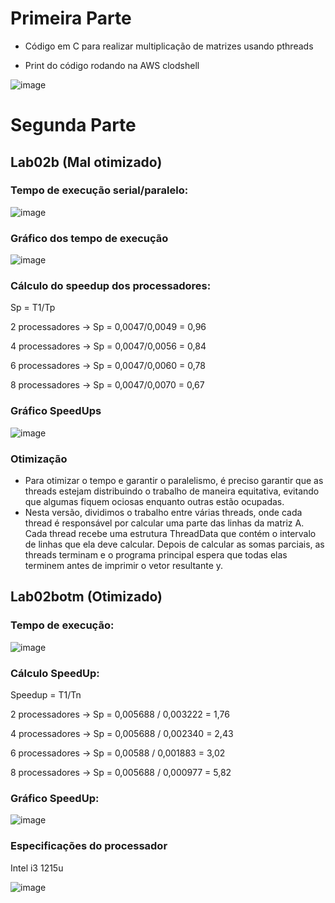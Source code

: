 # Primeira Parte

- Código em C para realizar multiplicação de matrizes usando pthreads

- Print do código rodando na AWS clodshell 

![image](https://github.com/Julian-CT/Computa-oParalelaLab/assets/144359181/7362a338-a3bb-4a36-b44e-bda9afdb53e5)

# Segunda Parte

## Lab02b (Mal otimizado)
### Tempo de execução serial/paralelo:

![image](https://github.com/Julian-CT/Computa-oParalelaLab/assets/144359181/35000046-0cf6-4ab7-a268-fe0c93ca0747)

### Gráfico dos tempo de execução
![image](https://github.com/Julian-CT/Computa-oParalelaLab/assets/144359181/5aa85f87-6c5a-4130-bc93-20ae10e78124)


### Cálculo do speedup dos processadores:

Sp = T1/Tp

  2 processadores -> Sp = 0,0047/0,0049 = 0,96

  4 processadores -> Sp = 0,0047/0,0056 = 0,84

  6 processadores -> Sp = 0,0047/0,0060 = 0,78

  8 processadores -> Sp = 0,0047/0,0070 = 0,67

### Gráfico SpeedUps
![image](https://github.com/Julian-CT/Computa-oParalelaLab/assets/144508430/68831641-7177-435d-a018-19651ced81b4)


### Otimização
- Para otimizar o tempo e garantir o paralelismo, é preciso garantir que as threads estejam distribuindo o trabalho de maneira equitativa, evitando que algumas fiquem ociosas enquanto outras estão ocupadas.
- Nesta versão, dividimos o trabalho entre várias threads, onde cada thread é responsável por calcular uma parte das linhas da matriz A. Cada thread recebe uma estrutura ThreadData que contém o intervalo de linhas que ela deve calcular. Depois de calcular as somas parciais, as threads terminam e o programa principal espera que todas elas terminem antes de imprimir o vetor resultante y.

## Lab02botm (Otimizado)
### Tempo de execução:

![image](https://github.com/Julian-CT/Computa-oParalelaLab/assets/144359181/26b19844-f899-466b-89b2-c33d67c02188)

### Cálculo SpeedUp:

Speedup = T1/Tn

2 processadores -> Sp = 0,005688 / 0,003222 = 1,76

4 processadores -> Sp = 0,005688 / 0,002340 = 2,43

6 processadores -> Sp = 0,00588 / 0,001883 = 3,02

8 processadores -> Sp = 0,005688 / 0,000977 = 5,82

### Gráfico SpeedUp:

![image](https://github.com/Julian-CT/Computa-oParalelaLab/assets/144508430/828274e7-458d-4b1b-a588-e915e7dfa9ec)


### Especificações do processador

Intel i3 1215u

![image](https://github.com/Julian-CT/Computa-oParalelaLab/assets/144359181/0cd89ae8-5005-4c0d-879f-31496e88e28f)



